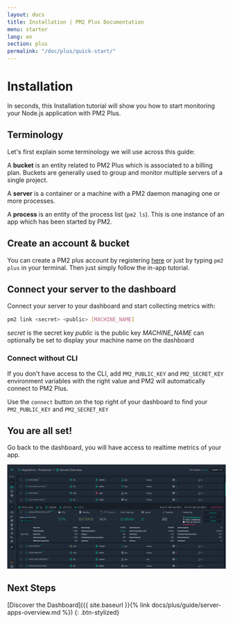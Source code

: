 ```yaml
---
layout: docs
title: Installation | PM2 Plus Documentation
menu: starter
lang: en
section: plus
permalink: "/doc/plus/quick-start/"
---
```


# Installation

In seconds, this Installation tutorial will show you how to start monitoring your Node.js application with PM2 Plus.

## Terminology

Let's first explain some terminology we will use across this guide:

A **bucket** is an entity related to PM2 Plus which is associated to a billing plan. Buckets are generally used to group and monitor multiple servers of a single project.

A **server** is a container or a machine with a PM2 daemon managing one or more processes.

A **process** is an entity of the process list (`pm2 ls`). This is one instance of an app which has been started by PM2.

## Create an account & bucket

You can create a PM2 plus account by registering [here](https://id.keymetrics.io/api/oauth/register) or just by typing ```pm2 plus``` in your terminal. Then just simply follow the in-app tutorial.

## Connect your server to the dashboard

Connect your server to your dashboard and start collecting metrics with:

```bash
pm2 link <secret> <public> [MACHINE_NAME]
```

*secret* is the secret key
*public* is the public key
*MACHINE_NAME*  can optionally be set to display your machine name on the dashboard

### Connect without CLI

If you don't have access to the CLI, add `PM2_PUBLIC_KEY` and `PM2_SECRET_KEY` environment variables with the right value and PM2 will automatically connect to PM2 Plus.

Use the `connect` button on the top right of your dashboard to find your `PM2_PUBLIC_KEY` and `PM2_SECRET_KEY`

## You are all set!

Go back to the dashboard, you will have access to realtime metrics of your app.

![dashboard view](https://raw.githubusercontent.com/keymetrics/branding/master/screenshots/plus/overview/server_overview.png)

## Next Steps

[Discover the Dashboard]({{ site.baseurl }}{% link docs/plus/guide/server-apps-overview.md %})
{: .btn-stylized}
